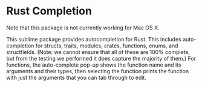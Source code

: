 Rust Completion
==================
Note that this package is not currently working for Mac OS X. 

This sublime package provides autocompletion for Rust. This includes auto-completion for structs, traits, modules, crates, functions, enums, and structfields. (Note: we cannot ensure that all of these are 100% complete, but from the testing we performed it does capture the majority of them.) For functions, the auto-complete pop-up shows the function name and its arguments and their types, then selecting the function prints the function with just the arguments that you can tab through to edit. 
